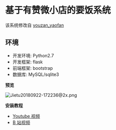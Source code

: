 # 基于有赞微小店的要饭系统

该系统修改自 [youzan_yaofan](https://github.com/abbeyokgo/youzan_yaofan)

## 环境

- 开发环境: Python2.7
- 开发框架: flask
- 前端框架: bootstrap
- 数据库: MySQL/sqlite3

**预览**

![Jietu20180922-172236@2x.png](https://i.loli.net/2018/09/22/5ba60a0e5540e.png)

**安装教程**

- [Youtube 视频]()
- [B 站视频]()
